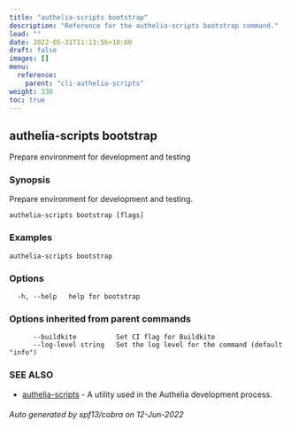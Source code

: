 ```yaml
---
title: "authelia-scripts bootstrap"
description: "Reference for the authelia-scripts bootstrap command."
lead: ""
date: 2022-05-31T11:13:56+10:00
draft: false
images: []
menu:
  reference:
    parent: "cli-authelia-scripts"
weight: 330
toc: true
---
```


## authelia-scripts bootstrap

Prepare environment for development and testing

### Synopsis

Prepare environment for development and testing.

```
authelia-scripts bootstrap [flags]
```

### Examples

```
authelia-scripts bootstrap
```

### Options

```
  -h, --help   help for bootstrap
```

### Options inherited from parent commands

```
      --buildkite          Set CI flag for Buildkite
      --log-level string   Set the log level for the command (default "info")
```

### SEE ALSO

* [authelia-scripts](authelia-scripts.md)	 - A utility used in the Authelia development process.

###### Auto generated by spf13/cobra on 12-Jun-2022
